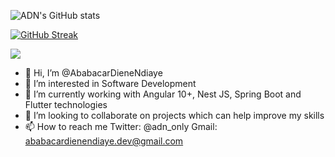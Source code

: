 ![ADN's GitHub stats](https://github-readme-stats.vercel.app/api?username=AbabacarDieneNdiaye&show_icons=true&theme=radical)


[![GitHub Streak](https://github-readme-streak-stats.herokuapp.com/?user=AbabacarDieneNdiaye&theme=neon-dark)](https://git.io/streak-stats)

![](https://komarev.com/ghpvc/?username=AbabacarDieneNdiaye)


- 👋 Hi, I’m @AbabacarDieneNdiaye
- 👀 I’m interested in Software Development 
- 🌱 I’m currently working with Angular 10+, Nest JS, Spring Boot and Flutter technologies 
- 💞️ I’m looking to collaborate on projects which can help improve my skills
- 📫 How to reach me 
      Twitter: @adn_only
      Gmail: ababacardienendiaye.dev@gmail.com

<!---
AbabacarDieneNdiaye/AbabacarDieneNdiaye is a ✨ special ✨ repository because its `README.md` (this file) appears on your GitHub profile.
You can click the Preview link to take a look at your changes.
--->

